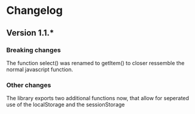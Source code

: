 # Changelog

## Version 1.1.*

### Breaking changes

The function select() was renamed to getItem() to closer ressemble the normal javascript function.

### Other changes

The library exports two additional functions now, that allow for seperated use of the localStorage and the sessionStorage

